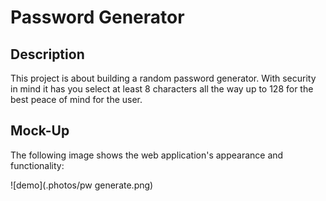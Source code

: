 # Password Generator

## Description 
This project is about building a random password generator. With security in mind it has you select at least 8 characters all the way up to 128 for the best peace of mind for the user.

## Mock-Up
The following image shows the web application's appearance and functionality:

![demo](.photos/pw generate.png)